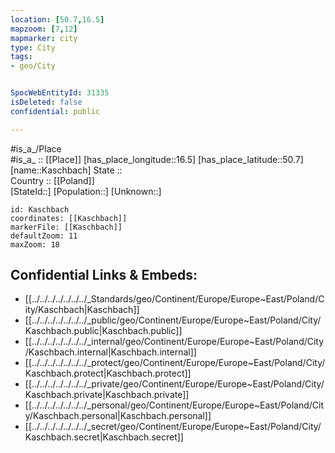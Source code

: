 ```yaml
---
location: [50.7,16.5] 
mapzoom: [7,12] 
mapmarker: city 
type: City
tags:
- geo/City


SpocWebEntityId: 31335
isDeleted: false
confidential: public

---
```

#is_a_/Place  
#is_a_ :: [[Place]] 
[has_place_longitude::16.5] 
[has_place_latitude::50.7] 
[name::Kaschbach] 
State ::  
Country :: [[Poland]]  
[StateId::] 
[Population::] 
[Unknown::] 


```leaflet
id: Kaschbach
coordinates: [[Kaschbach]] 
markerFile: [[Kaschbach]] 
defaultZoom: 11 
maxZoom: 18
```


## Confidential Links & Embeds: 
- [[../../../../../../../_Standards/geo/Continent/Europe/Europe~East/Poland/City/Kaschbach|Kaschbach]] 
- [[../../../../../../../_public/geo/Continent/Europe/Europe~East/Poland/City/Kaschbach.public|Kaschbach.public]] 
- [[../../../../../../../_internal/geo/Continent/Europe/Europe~East/Poland/City/Kaschbach.internal|Kaschbach.internal]] 
- [[../../../../../../../_protect/geo/Continent/Europe/Europe~East/Poland/City/Kaschbach.protect|Kaschbach.protect]] 
- [[../../../../../../../_private/geo/Continent/Europe/Europe~East/Poland/City/Kaschbach.private|Kaschbach.private]] 
- [[../../../../../../../_personal/geo/Continent/Europe/Europe~East/Poland/City/Kaschbach.personal|Kaschbach.personal]] 
- [[../../../../../../../_secret/geo/Continent/Europe/Europe~East/Poland/City/Kaschbach.secret|Kaschbach.secret]] 
